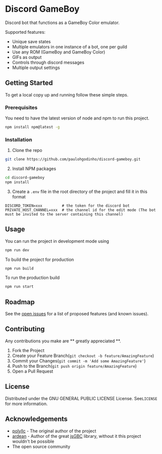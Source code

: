 # Discord GameBoy

Discord bot that functions as a GameBoy Color emulator.

Supported features:

- Unique save states
- Multiple emulators in one instance of a bot, one per guild
- Use any ROM (GameBoy and GameBoy Color)
- GIFs as output
- Controls through discord messages
- Multiple output settings

## Getting Started

To get a local copy up and running follow these simple steps.

### Prerequisites

You need to have the latest version of node and npm to run this project.

```sh
npm install npm@latest -g
```

### Installation

1. Clone the repo

```sh
git clone https://github.com/paulohgodinho/discord-gameboy.git
```

2. Install NPM packages

```sh
cd discord-gameboy
npm install
```

3. Create a `.env` file in the root directory of the project and fill it in this format

```env
DISCORD_TOKEN=xxx         # the token for the discord bot
PRIVATE_HOST_CHANNEL=xxx  # the channel id for the edit mode (The bot must be invited to the server containing this channel)
```

## Usage

You can run the project in development mode using

```sh
npm run dev
```

To build the project for production

```sh
npm run build
```

To run the production build

```sh
npm run start
```

## Roadmap

See the [open issues](https://github.com/paulohgodinho/discord-gameboy) for a list of proposed features (and known issues).

## Contributing

Any contributions you make are ** greatly appreciated **.

1. Fork the Project
2. Create your Feature Branch(`git checkout -b feature/AmazingFeature`)
3. Commit your Changes(`git commit -m 'Add some AmazingFeature'`)
4. Push to the Branch(`git push origin feature/AmazingFeature`)
5. Open a Pull Request

## License

Distributed under the GNU GENERAL PUBLIC LICENSE License. See`LICENSE` for more information.

## Acknowledgements

- [polyllc](https://github.com/polyllc) - The original author of the project
- [ardean](https://github.com/ardean) - Author of the great [jsGBC](https://github.com/ardean/jsGBC) library, without it this project wouldn't be possible
- The open source community
